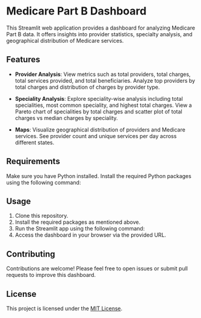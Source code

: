 # Medicare Part B Dashboard

This Streamlit web application provides a dashboard for analyzing Medicare Part B data. It offers insights into provider statistics, specialty analysis, and geographical distribution of Medicare services.

## Features

- **Provider Analysis**: View metrics such as total providers, total charges, total services provided, and total beneficiaries. Analyze top providers by total charges and distribution of charges by provider type.
  
- **Speciality Analysis**: Explore speciality-wise analysis including total specialities, most common speciality, and highest total charges. View a Pareto chart of specialities by total charges and scatter plot of total charges vs median charges by speciality.

- **Maps**: Visualize geographical distribution of providers and Medicare services. See provider count and unique services per day across different states.

## Requirements

Make sure you have Python installed. Install the required Python packages using the following command:

## Usage

1. Clone this repository.
2. Install the required packages as mentioned above.
3. Run the Streamlit app using the following command:
4. Access the dashboard in your browser via the provided URL.

## Contributing

Contributions are welcome! Please feel free to open issues or submit pull requests to improve this dashboard.

## License

This project is licensed under the [MIT License](LICENSE).


